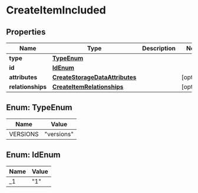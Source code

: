 
# CreateItemIncluded

## Properties
Name | Type | Description | Notes
------------ | ------------- | ------------- | -------------
**type** | [**TypeEnum**](#TypeEnum) |  | 
**id** | [**IdEnum**](#IdEnum) |  | 
**attributes** | [**CreateStorageDataAttributes**](CreateStorageDataAttributes.md) |  |  [optional]
**relationships** | [**CreateItemRelationships**](CreateItemRelationships.md) |  |  [optional]


<a name="TypeEnum"></a>
## Enum: TypeEnum
Name | Value
---- | -----
VERSIONS | &quot;versions&quot;


<a name="IdEnum"></a>
## Enum: IdEnum
Name | Value
---- | -----
_1 | &quot;1&quot;




